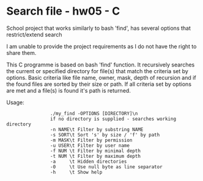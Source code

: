 # Search file - hw05 - C
School project that works similarly to bash 'find', has several options that restrict/extend search

I am unable to provide the project requirements as I do not have the right to share them.

This C programme is based on bash 'find' function. It recursively searches the current or specified directory for file(s) that match the criteria
set by options. Basic criteria like file name, owner, mask, depth of recursion and if the found files are sorted by their size or path.
If all criteria set by options are met and a file(s) is found it's path is returned.

Usage:

                    ./my_find -OPTIONS [DIRECTORY]\n
                    if no directory is supplied - searches working directory
                    -n NAME\t Filter by substring NAME
                    -s SORT\t Sort 's' by size / 'f' by path
                    -m MASK\t Filter by permission
                    -u USER\t Filter by user name
                    -f NUM \t Filter by minimal depth
                    -t NUM \t Filter by maximum depth
                    -a     \t Hidden directories
                    -0     \t Use null byte as line separator
                    -h     \t Show help
